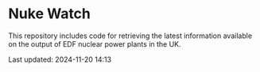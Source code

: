 # Nuke Watch

This repository includes code for retrieving the latest information available on the output of EDF nuclear power plants in the UK.

Last updated: 2024-11-20 14:13